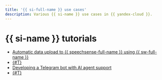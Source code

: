 ```yaml
---
title: '{{ si-full-name }} use cases'
description: Various {{ si-name }} use cases in {{ yandex-cloud }}.
---
```


# {{ si-name }} tutorials

* [Automatic data upload to {{ speechsense-full-name }} using {{ sw-full-name }}](auto-upload.md)
* [{#T}](tracker-yandexgpt-postbox-integrations.md)
* [Developing a Telegram bot with AI agent support](telegram-ai-bot-workflows.md)
* [{#T}](ai-powered-github-pr-review.md)
